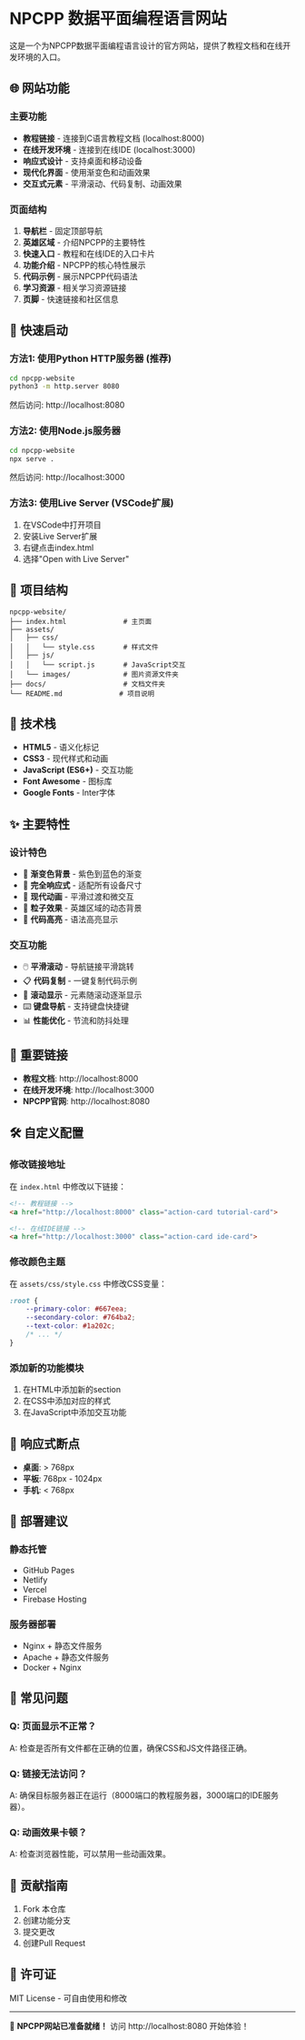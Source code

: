 # NPCPP 数据平面编程语言网站

这是一个为NPCPP数据平面编程语言设计的官方网站，提供了教程文档和在线开发环境的入口。

## 🌐 网站功能

### 主要功能
- **教程链接** - 连接到C语言教程文档 (localhost:8000)
- **在线开发环境** - 连接到在线IDE (localhost:3000)
- **响应式设计** - 支持桌面和移动设备
- **现代化界面** - 使用渐变色和动画效果
- **交互式元素** - 平滑滚动、代码复制、动画效果

### 页面结构
1. **导航栏** - 固定顶部导航
2. **英雄区域** - 介绍NPCPP的主要特性
3. **快速入口** - 教程和在线IDE的入口卡片
4. **功能介绍** - NPCPP的核心特性展示
5. **代码示例** - 展示NPCPP代码语法
6. **学习资源** - 相关学习资源链接
7. **页脚** - 快速链接和社区信息

## 🚀 快速启动

### 方法1: 使用Python HTTP服务器 (推荐)
```bash
cd npcpp-website
python3 -m http.server 8080
```
然后访问: http://localhost:8080

### 方法2: 使用Node.js服务器
```bash
cd npcpp-website
npx serve .
```
然后访问: http://localhost:3000

### 方法3: 使用Live Server (VSCode扩展)
1. 在VSCode中打开项目
2. 安装Live Server扩展
3. 右键点击index.html
4. 选择"Open with Live Server"

## 📁 项目结构

```
npcpp-website/
├── index.html              # 主页面
├── assets/
│   ├── css/
│   │   └── style.css       # 样式文件
│   ├── js/
│   │   └── script.js       # JavaScript交互
│   └── images/             # 图片资源文件夹
├── docs/                   # 文档文件夹
└── README.md              # 项目说明
```

## 🔧 技术栈

- **HTML5** - 语义化标记
- **CSS3** - 现代样式和动画
- **JavaScript (ES6+)** - 交互功能
- **Font Awesome** - 图标库
- **Google Fonts** - Inter字体

## ✨ 主要特性

### 设计特色
- 🎨 **渐变色背景** - 紫色到蓝色的渐变
- 📱 **完全响应式** - 适配所有设备尺寸
- 🌟 **现代动画** - 平滑过渡和微交互
- 💫 **粒子效果** - 英雄区域的动态背景
- 📜 **代码高亮** - 语法高亮显示

### 交互功能
- 🖱️ **平滑滚动** - 导航链接平滑跳转
- 📋 **代码复制** - 一键复制代码示例
- 🎯 **滚动显示** - 元素随滚动逐渐显示
- ⌨️ **键盘导航** - 支持键盘快捷键
- 📊 **性能优化** - 节流和防抖处理

## 🔗 重要链接

- **教程文档**: http://localhost:8000
- **在线开发环境**: http://localhost:3000
- **NPCPP官网**: http://localhost:8080

## 🛠️ 自定义配置

### 修改链接地址
在 `index.html` 中修改以下链接：
```html
<!-- 教程链接 -->
<a href="http://localhost:8000" class="action-card tutorial-card">

<!-- 在线IDE链接 -->
<a href="http://localhost:3000" class="action-card ide-card">
```

### 修改颜色主题
在 `assets/css/style.css` 中修改CSS变量：
```css
:root {
    --primary-color: #667eea;
    --secondary-color: #764ba2;
    --text-color: #1a202c;
    /* ... */
}
```

### 添加新的功能模块
1. 在HTML中添加新的section
2. 在CSS中添加对应的样式
3. 在JavaScript中添加交互功能

## 📱 响应式断点

- **桌面**: > 768px
- **平板**: 768px - 1024px
- **手机**: < 768px

## 🚀 部署建议

### 静态托管
- GitHub Pages
- Netlify
- Vercel
- Firebase Hosting

### 服务器部署
- Nginx + 静态文件服务
- Apache + 静态文件服务
- Docker + Nginx

## 🐛 常见问题

### Q: 页面显示不正常？
A: 检查是否所有文件都在正确的位置，确保CSS和JS文件路径正确。

### Q: 链接无法访问？
A: 确保目标服务器正在运行（8000端口的教程服务器，3000端口的IDE服务器）。

### Q: 动画效果卡顿？
A: 检查浏览器性能，可以禁用一些动画效果。

## 🤝 贡献指南

1. Fork 本仓库
2. 创建功能分支
3. 提交更改
4. 创建Pull Request

## 📄 许可证

MIT License - 可自由使用和修改

---

🎉 **NPCPP网站已准备就绪！** 访问 http://localhost:8080 开始体验！